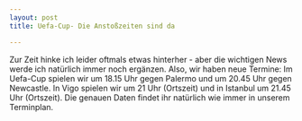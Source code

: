 ```yaml
---
layout: post
title: Uefa-Cup- Die Anstoßzeiten sind da

---
```


Zur Zeit hinke ich leider oftmals etwas hinterher - aber die wichtigen News werde ich natürlich immer noch ergänzen. Also, wir haben neue Termine: Im Uefa-Cup spielen wir um 18.15 Uhr gegen Palermo und um 20.45 Uhr gegen Newcastle. In Vigo spielen wir um 21 Uhr (Ortszeit) und in Istanbul um 21.45 Uhr (Ortszeit). Die genauen Daten findet ihr natürlich wie immer in unserem Terminplan.


